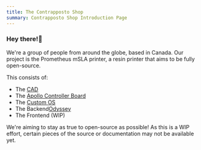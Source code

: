 ```yaml
---
title: The Contrapposto Shop
summary: Contrapposto Shop Introduction Page
---
```

### Hey there!👋

We're a group of people from around the globe, based in Canada.
Our project is the Prometheus mSLA printer, a resin printer that aims to be fully open-source.

This consists of:
<ul>
    <li>The <a href="https://github.com/TheContrappostoShop/Prometheus-MSLA">CAD</a></li>
    <li>The <a href="https://github.com/TheContrappostoShop/Apollo">Apollo Controller Board</a></li>
    <li>The <a href="https://github.com/TheContrappostoShop/PrometheusOS">Custom OS</a></li>
    <li>The Backend<a href="https://github.com/TheContrappostoShop/Odyssey">Odyssey</a></li>
    <li>The Frontend (WIP)</li>
</ul>

We're aiming to stay as true to open-source as possible! As this is a WIP effort,
certain pieces of the source or documentation may not be available yet.
